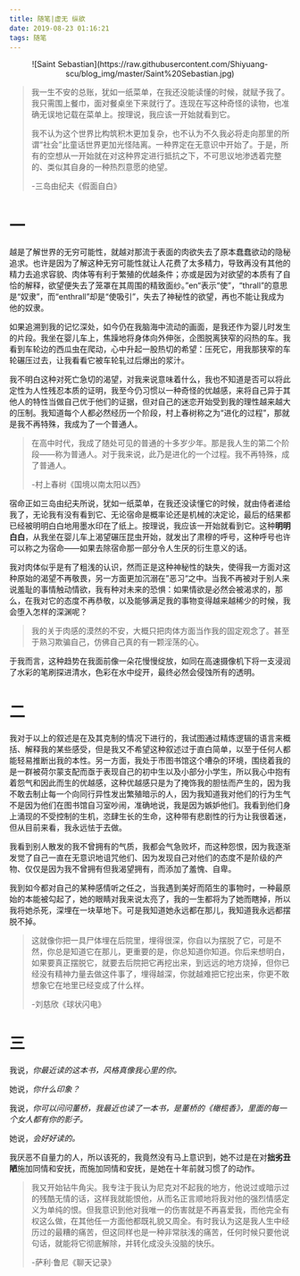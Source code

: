 ```yaml
---
title: 随笔|虚无 纵欲
date: 2019-08-23 01:16:21
tags: 随笔
---
```




<center>![Saint Sebastian](https://raw.githubusercontent.com/Shiyuang-scu/blog_img/master/Saint%20Sebastian.jpg)</center>

> 我一生不安的总账，犹如一纸菜单，在我还没能读懂的时候，就赋予我了。我只需围上餐巾，面对餐桌坐下来就行了。连现在写这种奇怪的读物，也准确无误地记载在菜单上。按理说，我应该一开始就看到它。
>
> 我不认为这个世界比构筑积木更加复杂，也不认为不久我必将走向那里的所谓“社会”比童话世界更加光怪陆离。一种界定在无意识中开始了。于是，所有的空想从一开始就在对这种界定进行抵抗之下，不可思议地渗透着完整的、类似其自身的一种热烈意愿的绝望。
>
> -三岛由纪夫《假面自白》

<!--more-->

# 一

越是了解世界的无穷可能性，就越对那流于表面的肉欲失去了原本蠢蠢欲动的隐秘追求。也许是因为了解这种无穷可能性就让人花费了太多精力，导致再没有其他的精力去追求容貌、肉体等有利于繁殖的优越条件；亦或是因为对欲望的本质有了自恰的解释，欲望便失去了笼罩在其周围的精致面纱。”en“表示“使”，“thrall”的意思是“奴隶”，而“enthrall”却是“使吸引”，失去了神秘性的欲望，再也不能让我成为他的奴隶。

如果追溯到我的记忆深处，如今仍在我脑海中流动的画面，是我还作为婴儿时发生的片段。我坐在婴儿车上，焦躁地将身体向外伸张，企图脱离狭窄的闷热的车。我看到车轮边的西瓜虫在爬动，心中升起一股热切的希望：压死它，用我那狭窄的车轮碾压过去，让我看看它被车轮轧过后爆出的浆汁。

我不明白这种对死亡急切的渴望，对我来说意味着什么，我也不知道是否可以将此定性为人性残忍本质的证明，我至今仍习惯以一种奇怪的优越感，来将自己异于其他人的特性当做自己优于他们的证据，但对自己的迷恋开始受到我的理性越来越大的压制。我知道每个人都必然经历一个阶段，村上春树称之为“进化的过程”，那就是我不再特殊，我成为了一个普通人。

> 在高中时代，我成了随处可见的普通的十多岁少年。那是我人生的第二个阶段——称为普通人。对于我来说，此乃是进化的一个过程。我不再特殊，成了普通人。 
>
> -村上春树《国境以南太阳以西》 

宿命正如三岛由纪夫所说，犹如一纸菜单，在我还没读懂它的时候，就由侍者递给我了，无论我有没有看到它、无论宿命是概率论还是机械的决定论，最后的结果都已经被明明白白地用墨水印在了纸上。按理说，我应该一开始就看到它。这种**明明白白**，从我坐在婴儿车上渴望碾压昆虫开始，就发出了肃穆的呼号，这种呼号也许可以称之为宿命——如果去除宿命那一部分令人生厌的衍生意义的话。

我对肉体似乎是有了粗浅的认识，然而正是这种神秘性的缺失，使得我一方面对这种原始的渴望不再敬畏，另一方面更加沉溺在”恶习“之中。当我不再被对于别人来说羞耻的事情触动情欲，我有种对未来的恐惧：如果情欲是必然会被渴求的，那么，在我对它的态度不再恭敬，以及能够满足我的事物变得越来越稀少的时候，我会堕入怎样的深渊呢？

> 我的关于肉感的漠然的不安，大概只把肉体方面当作我的固定观念了。甚至于熟习欺骗自己，仿佛自己真的有一颗淫荡的心。

于我而言，这种趋势在我面前像一朵花慢慢绽放，如同在高速摄像机下将一支浸润了水彩的笔刷探进清水，色彩在水中绽开，最终必然会侵蚀所有的透明。

# 二

我对于以上的叙述是在及其克制的情况下进行的，我试图通过精炼逻辑的语言来概括、解释我的某些感受，但是我又不希望这种叙述过于直白简单，以至于任何人都能轻易推断出我的本性。另一方面，我处于市图书馆这个嘈杂的环境，围绕着我的是一群被荷尔蒙支配而亟于表现自己的初中生以及小部分小学生，所以我心中抱有着怨气和因此而生的优越感，这种优越感只是为了掩饰我的胆怯而产生的，因为我不敢去制止每一个向同行异性发出繁殖暗示的人，因为我知道我对他们的行为生气不是因为他们在图书馆自习室吵闹，准确地说，我是因为嫉妒他们。我看到他们身上涌现的不受控制的生机，恣肆生长的生命，这种带有悲剧性的行为让我很着迷，但从目前来看，我永远怯于去做。

我看到别人散发的我不曾拥有的气质，我都会气急败坏，而这种怨恨，因为我逐渐发觉了自己一直在无意识地诅咒他们、因为发现自己对他们的态度不是阶级的产物、仅仅是因为我不曾拥有但我渴望拥有，而添加了羞愧、自卑。

我到如今都对自己的某种感情听之任之，当我遇到美好而陌生的事物时，一种最原始的本能被勾起了，她的眼睛对我来说太亮了，我的一生都将为了她而瞎掉，所以我将她杀死，深埋在一块草地下。可是我知道她永远都在那儿，我知道我永远都摆脱不掉。

> 这就像你把一具尸体埋在后院里，埋得很深，你自以为摆脱了它，可是不然，你总是知道它在那儿，更重要的是，你总知道你知道。你后来想明白，如果要真正摆脱它，就要去后院把它再挖出来，到远远的地方烧掉，但你已经没有精神力量去做这件事了，埋得越深，你就越难把它挖出来，你更不敢想象它在地里已经变成了什么样。
>
> -刘慈欣《球状闪电》

# 三

我说，*你最近读的这本书，风格真像我心里的你。*

她说，*你什么印象？*

我说，*你可以问问董桥，我最近也读了一本书，是董桥的《橄榄香》，里面的每一个女人都有你的影子。*

她说，*会好好读的。*

我厌恶不自量力的人，所以该死的，我竟然没有马上意识到，她不过是在对**拙劣丑陋**施加同情和安抚，而施加同情和安抚，是她在十年前就习惯了的动作。

> 我又开始钻牛角尖。我专注于我认为尼克对不起我的地方，他说过或暗示过的残酷无情的话，这样我就能恨他，从而名正言顺地将我对他的强烈情感定义为单纯的恨。但我意识到他对我唯一的伤害就是不再喜爱我，而他完全有权这么做，在其他任一方面他都既礼貌又周全。有时我认为这是我人生中经历过的最糟的痛苦，但这同样也是一种非常肤浅的痛苦，任何时候只要他说句话，就能将它彻底解除，并转化成没头没脑的快乐。
>
> -萨利·鲁尼《聊天记录》

